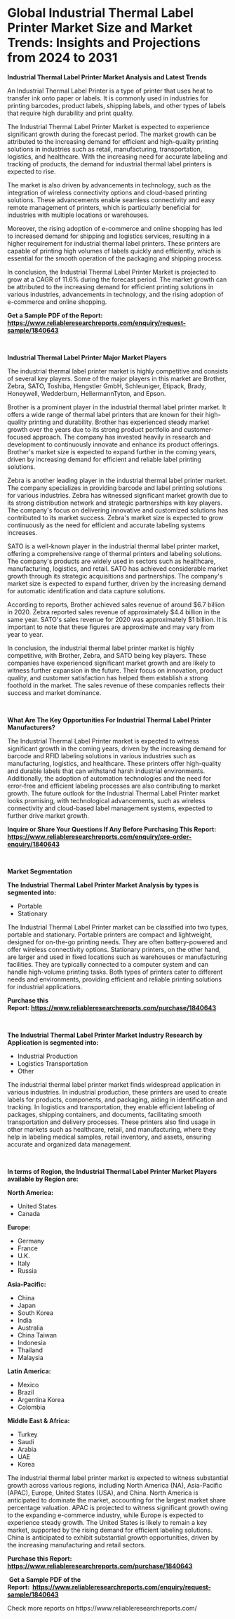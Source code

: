 <p><h1>Global Industrial Thermal Label Printer Market Size and Market Trends: Insights and Projections from 2024 to 2031</h1></p><p><strong>Industrial Thermal Label Printer Market Analysis and Latest Trends</strong></p>
<p><p>An Industrial Thermal Label Printer is a type of printer that uses heat to transfer ink onto paper or labels. It is commonly used in industries for printing barcodes, product labels, shipping labels, and other types of labels that require high durability and print quality.</p><p>The Industrial Thermal Label Printer Market is expected to experience significant growth during the forecast period. The market growth can be attributed to the increasing demand for efficient and high-quality printing solutions in industries such as retail, manufacturing, transportation, logistics, and healthcare. With the increasing need for accurate labeling and tracking of products, the demand for industrial thermal label printers is expected to rise.</p><p>The market is also driven by advancements in technology, such as the integration of wireless connectivity options and cloud-based printing solutions. These advancements enable seamless connectivity and easy remote management of printers, which is particularly beneficial for industries with multiple locations or warehouses.</p><p>Moreover, the rising adoption of e-commerce and online shopping has led to increased demand for shipping and logistics services, resulting in a higher requirement for industrial thermal label printers. These printers are capable of printing high volumes of labels quickly and efficiently, which is essential for the smooth operation of the packaging and shipping process.</p><p>In conclusion, the Industrial Thermal Label Printer Market is projected to grow at a CAGR of 11.6% during the forecast period. The market growth can be attributed to the increasing demand for efficient printing solutions in various industries, advancements in technology, and the rising adoption of e-commerce and online shopping.</p></p>
<p><strong>Get a Sample PDF of the Report:&nbsp; <a href="https://www.reliableresearchreports.com/enquiry/request-sample/1840643">https://www.reliableresearchreports.com/enquiry/request-sample/1840643</a></strong></p>
<p>&nbsp;</p>
<p><strong>Industrial Thermal Label Printer Major Market Players</strong></p>
<p><p>The industrial thermal label printer market is highly competitive and consists of several key players. Some of the major players in this market are Brother, Zebra, SATO, Toshiba, Hengstler GmbH, Schleuniger, Etipack, Brady, Honeywell, Wedderburn, HellermannTyton, and Epson.</p><p>Brother is a prominent player in the industrial thermal label printer market. It offers a wide range of thermal label printers that are known for their high-quality printing and durability. Brother has experienced steady market growth over the years due to its strong product portfolio and customer-focused approach. The company has invested heavily in research and development to continuously innovate and enhance its product offerings. Brother's market size is expected to expand further in the coming years, driven by increasing demand for efficient and reliable label printing solutions.</p><p>Zebra is another leading player in the industrial thermal label printer market. The company specializes in providing barcode and label printing solutions for various industries. Zebra has witnessed significant market growth due to its strong distribution network and strategic partnerships with key players. The company's focus on delivering innovative and customized solutions has contributed to its market success. Zebra's market size is expected to grow continuously as the need for efficient and accurate labeling systems increases.</p><p>SATO is a well-known player in the industrial thermal label printer market, offering a comprehensive range of thermal printers and labeling solutions. The company's products are widely used in sectors such as healthcare, manufacturing, logistics, and retail. SATO has achieved considerable market growth through its strategic acquisitions and partnerships. The company's market size is expected to expand further, driven by the increasing demand for automatic identification and data capture solutions.</p><p>According to reports, Brother achieved sales revenue of around $6.7 billion in 2020. Zebra reported sales revenue of approximately $4.4 billion in the same year. SATO's sales revenue for 2020 was approximately $1 billion. It is important to note that these figures are approximate and may vary from year to year.</p><p>In conclusion, the industrial thermal label printer market is highly competitive, with Brother, Zebra, and SATO being key players. These companies have experienced significant market growth and are likely to witness further expansion in the future. Their focus on innovation, product quality, and customer satisfaction has helped them establish a strong foothold in the market. The sales revenue of these companies reflects their success and market dominance.</p></p>
<p>&nbsp;</p>
<p><strong>What Are The Key Opportunities For Industrial Thermal Label Printer Manufacturers?</strong></p>
<p><p>The Industrial Thermal Label Printer market is expected to witness significant growth in the coming years, driven by the increasing demand for barcode and RFID labeling solutions in various industries such as manufacturing, logistics, and healthcare. These printers offer high-quality and durable labels that can withstand harsh industrial environments. Additionally, the adoption of automation technologies and the need for error-free and efficient labeling processes are also contributing to market growth. The future outlook for the Industrial Thermal Label Printer market looks promising, with technological advancements, such as wireless connectivity and cloud-based label management systems, expected to further drive market growth.</p></p>
<p><strong>Inquire or Share Your Questions If Any Before Purchasing This Report: <a href="https://www.reliableresearchreports.com/enquiry/pre-order-enquiry/1840643">https://www.reliableresearchreports.com/enquiry/pre-order-enquiry/1840643</a></strong></p>
<p>&nbsp;</p>
<p><strong>Market Segmentation</strong></p>
<p><strong>The Industrial Thermal Label Printer Market Analysis by types is segmented into:</strong></p>
<p><ul><li>Portable</li><li>Stationary</li></ul></p>
<p><p>The Industrial Thermal Label Printer market can be classified into two types, portable and stationary. Portable printers are compact and lightweight, designed for on-the-go printing needs. They are often battery-powered and offer wireless connectivity options. Stationary printers, on the other hand, are larger and used in fixed locations such as warehouses or manufacturing facilities. They are typically connected to a computer system and can handle high-volume printing tasks. Both types of printers cater to different needs and environments, providing efficient and reliable printing solutions for industrial applications.</p></p>
<p><strong>Purchase this Report:&nbsp;<a href="https://www.reliableresearchreports.com/purchase/1840643">https://www.reliableresearchreports.com/purchase/1840643</a></strong></p>
<p>&nbsp;</p>
<p><strong>The Industrial Thermal Label Printer Market Industry Research by Application is segmented into:</strong></p>
<p><ul><li>Industrial Production</li><li>Logistics Transportation</li><li>Other</li></ul></p>
<p><p>The industrial thermal label printer market finds widespread application in various industries. In industrial production, these printers are used to create labels for products, components, and packaging, aiding in identification and tracking. In logistics and transportation, they enable efficient labeling of packages, shipping containers, and documents, facilitating smooth transportation and delivery processes. These printers also find usage in other markets such as healthcare, retail, and manufacturing, where they help in labeling medical samples, retail inventory, and assets, ensuring accurate and organized data management.</p></p>
<p>&nbsp;</p>
<p><strong>In terms of Region, the Industrial Thermal Label Printer Market Players available by Region are:</strong></p>
<p>
    <p> <strong> North America: </strong>
        <ul>
            <li>United States</li>
            <li>Canada</li>
        </ul>
        </p> 
    <p> <strong> Europe: </strong>
        <ul>
            <li>Germany</li>
            <li>France</li>
            <li>U.K.</li>
            <li>Italy</li>
            <li>Russia</li>
        </ul>
        </p> 
    <p> <strong> Asia-Pacific: </strong>
        <ul>
            <li>China</li>
            <li>Japan</li>
            <li>South Korea</li>
            <li>India</li>
            <li>Australia</li>
            <li>China Taiwan</li>
            <li>Indonesia</li>
            <li>Thailand</li>
            <li>Malaysia</li>
        </ul>
        </p> 
    <p> <strong> Latin America: </strong>
        <ul>
            <li>Mexico</li>
            <li>Brazil</li>
            <li>Argentina Korea</li>
            <li>Colombia</li>
        </ul>
        </p> 
    <p> <strong> Middle East & Africa: </strong>
        <ul>
            <li>Turkey</li>
            <li>Saudi</li>
            <li>Arabia</li>
            <li>UAE</li>
            <li>Korea</li>
        </ul>
    </p>
    </p>
<p><p>The industrial thermal label printer market is expected to witness substantial growth across various regions, including North America (NA), Asia-Pacific (APAC), Europe, United States (USA), and China. North America is anticipated to dominate the market, accounting for the largest market share percentage valuation. APAC is projected to witness significant growth owing to the expanding e-commerce industry, while Europe is expected to experience steady growth. The United States is likely to remain a key market, supported by the rising demand for efficient labeling solutions. China is anticipated to exhibit substantial growth opportunities, driven by the increasing manufacturing and retail sectors.</p></p>
<p><strong>Purchase this Report: <a href="https://www.reliableresearchreports.com/purchase/1840643">https://www.reliableresearchreports.com/purchase/1840643</a></strong></p>
<p>&nbsp;<strong>Get a Sample PDF of the Report:&nbsp;&nbsp;<a href="https://www.reliableresearchreports.com/enquiry/request-sample/1840643">https://www.reliableresearchreports.com/enquiry/request-sample/1840643</a></strong></p>
<p><strong></strong></p>
<p>Check more reports on https://www.reliableresearchreports.com/</p>